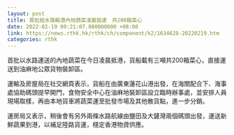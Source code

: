 ```yaml
---
layout: post
title: 首批經水路輸港內地蔬菜凌晨抵達　共200箱菜心
date: 2022-02-19 09:21:07.000000000 +08:00
link: https://news.rthk.hk/rthk/ch/component/k2/1634628-20220219.htm
categories: rthk
---
```


首批以水路運送的內地蔬菜在今日凌晨抵港，貨船載有三噸共200箱菜心，直接運送到油麻地公眾貨物裝卸區。

運輸及房屋局在社交網頁表示，貨船在由廣東蓮花山港出發，在海關配合下、海事處協助碼頭提早開門，食物安全中心在油麻地裝卸區設立臨時辦事處，並安排人員現場取樣，再由本地貨車將蔬菜運至批發市場及其他散貨點，進一步分銷。

運房局又表示，稍後會有另外兩條水路航線由鹽田及大鏟灣兩個碼頭出發，運送新鮮蔬果到港，以補足陸路貨運，穩定香港物資供應。
